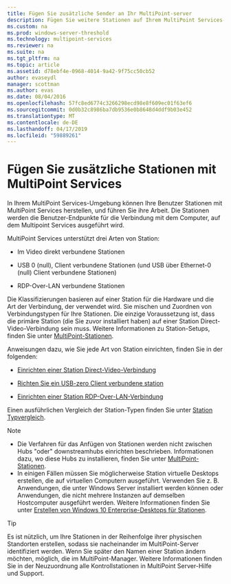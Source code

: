```yaml
---
title: Fügen Sie zusätzliche Sender an Ihr MultiPoint-server
description: Fügen Sie weitere Stationen auf Ihrem MultiPoint Services-Bereitstellung
ms.custom: na
ms.prod: windows-server-threshold
ms.technology: multipoint-services
ms.reviewer: na
ms.suite: na
ms.tgt_pltfrm: na
ms.topic: article
ms.assetid: d78ebf4e-0968-4014-9a42-9f75cc50cb52
author: evaseydl
manager: scottman
ms.author: evas
ms.date: 08/04/2016
ms.openlocfilehash: 57fc8ed6774c3266298ecd98e8f609ec01f63ef6
ms.sourcegitcommit: 0d0b32c8986ba7db9536e0b8648d4ddf9b03e452
ms.translationtype: MT
ms.contentlocale: de-DE
ms.lasthandoff: 04/17/2019
ms.locfileid: "59889261"
---
```

# <a name="attach-additional-stations-to-multipoint-services"></a>Fügen Sie zusätzliche Stationen mit MultiPoint Services
In Ihrem MultiPoint Services-Umgebung können Ihre Benutzer Stationen mit MultiPoint Services herstellen, und führen Sie ihre Arbeit. Die Stationen werden die Benutzer-Endpunkte für die Verbindung mit dem Computer, auf dem Multipoint Services ausgeführt wird.  
  
MultiPoint Services unterstützt drei Arten von Station:  
  
-   Im Video direkt verbundene Stationen  
  
-   USB 0 (null), Client verbundene Stationen (und USB über Ethernet-0 (null) Client verbundene Stationen)  
  
-   RDP-Over-LAN verbundene Stationen  
  
Die Klassifizierungen basieren auf einer Station für die Hardware und die Art der Verbindung, der verwendet wird. Sie mischen und Zuordnen von Verbindungstypen für Ihre Stationen. Die einzige Voraussetzung ist, dass die primäre Station (die Sie zuvor installiert haben) auf einer Station Direct-Video-Verbindung sein muss. Weitere Informationen zu Station-Setups, finden Sie unter [MultiPoint-Stationen](MultiPoint-services-Stations.md).  
  
Anweisungen dazu, wie Sie jede Art von Station einrichten, finden Sie in der folgenden:  
  
-   [Einrichten einer Station Direct-Video-Verbindung](Set-up-a-direct-video-connected-station-in-MultiPoint-services.md)  
  
-   [Richten Sie ein USB-zero Client verbundene station](Set-up-a-USB-zero-client-connected-station-in-MultiPoint-services.md)  
  
-   [Einrichten einer Station RDP-Over-LAN-Verbindung](Set-up-an-RDP-over-LAN-connected-station-in-MultiPoint-services.md)  
  
Einen ausführlichen Vergleich der Station-Typen finden Sie unter [Station Typvergleich](multipoint-services-stations.md#BKMK_StationTypeComparison).  
  
> [!NOTE]  
> -   Die Verfahren für das Anfügen von Stationen werden nicht zwischen Hubs "oder" downstreamhubs einrichten beschrieben. Informationen dazu, wo diese Hubs zu installieren, finden Sie unter [MultiPoint-Stationen](MultiPoint-services-Stations.md).  
> -   In einigen Fällen müssen Sie möglicherweise Station virtuelle Desktops erstellen, die auf virtuellen Computern ausgeführt. Verwenden Sie z. B. Anwendungen, die unter Windows Server installiert werden können oder Anwendungen, die nicht mehrere Instanzen auf demselben Hostcomputer ausgeführt werden. Weitere Informationen finden Sie unter [Erstellen von Windows 10 Enterprise-Desktops für Stationen](Create-Windows-10-Enterprise-virtual-desktops-for-stations.md).  
  
> [!TIP]  
> Es ist nützlich, um Ihre Stationen in der Reihenfolge ihrer physischen Standorten erstellen, sodass sie nacheinander im MultiPoint-Server identifiziert werden. Wenn Sie später den Namen einer Station ändern möchten, möglich, die im MultiPoint-Manager. Weitere Informationen finden Sie in der Neuzuordnung alle Kontrollstationen in MultiPoint Server-Hilfe und Support.